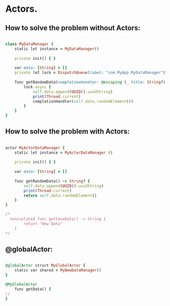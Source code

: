 Actors.
=======

How to solve the problem without Actors:
----------------------------------------
````````ruby

class MyDataManager {
    static let instance = MyDataManager()
    
    private init() { }
    
    var data: [String] = []
    private let lock = DispatchQueue(label: "com.MyApp.MyDataManager")
    
    func getRandomData(completionHandler: @escaping (_ title: String?) -> ()) {
        lock.async {
            self.data.append(UUID().uuidString)
            print(Thread.current)
            completionHandler(self.data.randomElement())
        }
    }
}

````````

How to solve the problem with Actors:
-------------------------------------

````````ruby

actor MyActorDataManager {
    static let instance = MyActorDataManager ()
    
    private init() { }
    
    var data: [String] = []
    
    func getRandomData() -> String? {
        self.data.append(UUID().uuidString)
        print(Thread.current)
        return self.data.randomElement()
    }
}

/*
  nonisolated func getSaveData() -> String {
        return "New Data"
    }
*/

````````

@globalActor:
-------------

````````````ruby

@globalActor struct MyGlobalActor {
    static var shared = MyNewDataManager()
}

@MyGlobalActor
    func getData() {
//
}

````````````


